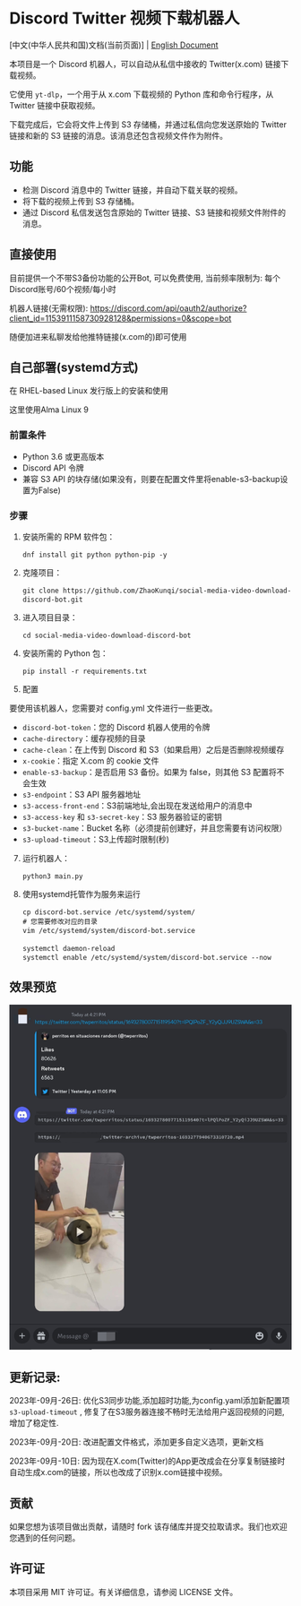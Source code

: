 # Discord Twitter 视频下载机器人


[中文(中华人民共和国)文档(当前页面)] | [English Document](README_ENUS.md)

本项目是一个 Discord 机器人，可以自动从私信中接收的 Twitter(x.com) 链接下载视频。

它使用 `yt-dlp`，一个用于从 x.com 下载视频的 Python 库和命令行程序，从 Twitter 链接中获取视频。

下载完成后，它会将文件上传到 S3 存储桶，并通过私信向您发送原始的 Twitter 链接和新的 S3 链接的消息。该消息还包含视频文件作为附件。

## 功能

- 检测 Discord 消息中的 Twitter 链接，并自动下载关联的视频。
- 将下载的视频上传到 S3 存储桶。
- 通过 Discord 私信发送包含原始的 Twitter 链接、S3 链接和视频文件附件的消息。

## 直接使用

目前提供一个不带S3备份功能的公开Bot, 可以免费使用, 当前频率限制为: 每个Discord账号/60个视频/每小时

机器人链接(无需权限): https://discord.com/api/oauth2/authorize?client_id=1153911158730928128&permissions=0&scope=bot

随便加进来私聊发给他推特链接(x.com的)即可使用

## 自己部署(systemd方式)

在 RHEL-based Linux 发行版上的安装和使用

这里使用Alma Linux 9

### 前置条件

- Python 3.6 或更高版本
- Discord API 令牌
- 兼容 S3 API 的块存储(如果没有，则要在配置文件里将enable-s3-backup设置为False)

### 步骤

1. 安装所需的 RPM 软件包：
   ```
   dnf install git python python-pip -y
   ```

2. 克隆项目：
   ```
   git clone https://github.com/ZhaoKunqi/social-media-video-download-discord-bot.git
   ```

3. 进入项目目录：
   ```
   cd social-media-video-download-discord-bot
   ```

4. 安装所需的 Python 包：
   ```
   pip install -r requirements.txt
   ```
   
5. 配置

  要使用该机器人，您需要对 config.yml 文件进行一些更改。

- `discord-bot-token`：您的 Discord 机器人使用的令牌
- `cache-directory`：缓存视频的目录
- `cache-clean`：在上传到 Discord 和 S3（如果启用）之后是否删除视频缓存
- `x-cookie`：指定 X.com 的 cookie 文件
- `enable-s3-backup`：是否启用 S3 备份。如果为 false，则其他 S3 配置将不会生效
- `s3-endpoint`：S3 API 服务器地址
- `s3-access-front-end`：S3前端地址,会出现在发送给用户的消息中
- `s3-access-key` 和 `s3-secret-key`：S3 服务器验证的密钥
- `s3-bucket-name`：Bucket 名称（必须提前创建好，并且您需要有访问权限）
- `s3-upload-timeout`：S3上传超时限制(秒)

7. 运行机器人：
   ```
   python3 main.py
   ```

8. 使用systemd托管作为服务来运行

   ```
   cp discord-bot.service /etc/systemd/system/
   # 您需要修改对应的目录
   vim /etc/systemd/system/discord-bot.service

   systemctl daemon-reload
   systemctl enable /etc/systemd/system/discord-bot.service --now
   ```

## 效果预览

![example01.jpg](example01.jpg)

## 更新记录:

2023年-09月-26日: 优化S3同步功能,添加超时功能,为config.yaml添加新配置项`s3-upload-timeout` , 修复了在S3服务器连接不畅时无法给用户返回视频的问题, 增加了稳定性.

2023年-09月-20日: 改进配置文件格式，添加更多自定义选项，更新文档

2023年-09月-10日: 因为现在X.com(Twitter)的App更改成会在分享复制链接时自动生成x.com的链接，所以也改成了识别x.com链接中视频。

## 贡献

如果您想为该项目做出贡献，请随时 fork 该存储库并提交拉取请求。我们也欢迎您遇到的任何问题。

## 许可证

本项目采用 MIT 许可证。有关详细信息，请参阅 LICENSE 文件。

